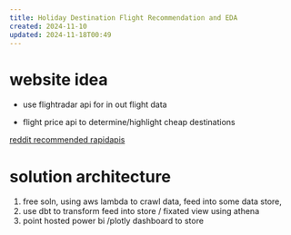 ```yaml
---
title: Holiday Destination Flight Recommendation and EDA
created: 2024-11-10
updated: 2024-11-18T00:49
---
```


# website idea

- use flightradar api for in out flight data

- flight price api to determine/highlight cheap destinations

[reddit recommended rapidapis](https://www.reddit.com/r/datasets/comments/blubr1/is_there_currently_a_free_and_unlimited_api_to/)



# solution architecture 

1. free soln, using aws lambda to crawl data, feed into some data store,  
2. use dbt to transform feed into store / fixated view using athena
3. point hosted power bi /plotly dashboard to store